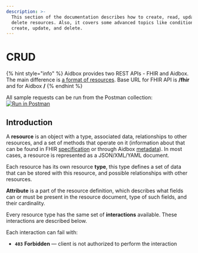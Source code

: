 ```yaml
---
description: >-
  This section of the documentation describes how to create, read, update, and
  delete resources. Also, it covers some advanced topics like conditional
  create, update, and delete.
---
```


# CRUD



{% hint style="info" %}
Aidbox provides two REST APIs - FHIR and Aidbox. The main difference is [a format of resources](../../../getting-started/aidbox-and-fhir-formats.md). Base URL for FHIR API is **/fhir** and for Aidbox **/**
{% endhint %}

All sample requests can be run from the Postman collection:[![Run in Postman](https://run.pstmn.io/button.svg)](https://app.getpostman.com/view-collection/cd401dd93c5efab171ac?referrer=https%3A%2F%2Fapp.getpostman.com%2Frun-collection%2Fcd401dd93c5efab171ac%23%3Fenv\[Aidbox.Cloud]%3DW3sia2V5IjoiYmFzZTEiLCJ2YWx1ZSI6Imh0dHBzOi8vbWVyZWRpdGguYWlkYm94LmFwcCIsImRlc2NyaXB0aW9uIjoiIiwiZW5hYmxlZCI6ZmFsc2V9LHsia2V5IjoiYmFzZSIsInZhbHVlIjoiaHR0cHM6Ly9wYXZseXNoaW5hMjAxODExMDkuYWlkYm94LmFwcCIsImRlc2NyaXB0aW9uIjoiIiwiZW5hYmxlZCI6dHJ1ZX1d&\_ga=2.141573233.23745025.1543592968-654445837.1543359065)

## Introduction

A **resource** is an object with a type, associated data, relationships to other resources, and a set of methods that operate on it (information about that can be found in FHIR [specification](https://www.hl7.org/fhir/resourcelist.html) or through Aidbox [metadata](../../../modules-1/custom-resources/custom-metadata.md)). In most cases, a resource is represented as a JSON/XML/YAML document.

Each resource has its own resource **type**, this type defines a set of data that can be stored with this resource, and possible relationships with other resources.

**Attribute** is a part of the resource definition, which describes what fields can or must be present in the resource document, type of such fields, and their cardinality.

Every resource type has the same set of **interactions** available. These interactions are described below.&#x20;

Each interaction can fail with:

* **`403`** **Forbidden** — client is not authorized to perform the interaction
